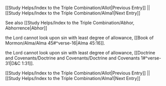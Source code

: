 [[Study Helps/Index to the Triple Combination/Allot|Previous Entry]]  ||  [[Study Helps/Index to the Triple Combination/Alma1|Next Entry]]

 See also [[Study Helps/Index to the Triple Combination/Abhor, Abhorrence|Abhor]]

 the Lord cannot look upon sin with least degree of allowance, [[Book of Mormon/Alma/Alma 45#^verse-16|Alma 45:16]].

 the Lord cannot look upon sin with least degree of allowance, [[Doctrine and Covenants/Doctrine and Covenants/Doctrine and Covenants 1#^verse-31|D&C 1:31]].

[[Study Helps/Index to the Triple Combination/Allot|Previous Entry]]  ||  [[Study Helps/Index to the Triple Combination/Alma1|Next Entry]]